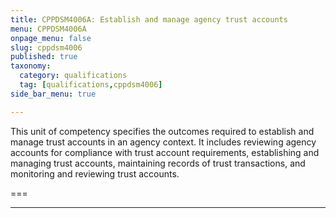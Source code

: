 ```yaml
---
title: CPPDSM4006A: Establish and manage agency trust accounts
menu: CPPDSM4006A
onpage_menu: false
slug: cppdsm4006
published: true
taxonomy:
  category: qualifications
  tag: [qualifications,cppdsm4006]
side_bar_menu: true

---
```


This unit of competency specifies the outcomes required to establish and manage trust accounts in an agency context. It includes reviewing agency accounts for compliance with trust account requirements, establishing and managing trust accounts, maintaining records of trust transactions, and monitoring and reviewing trust accounts.

===

---
